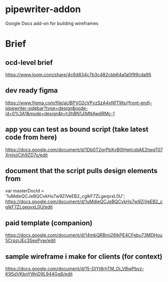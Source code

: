 


# pipewriter-addon
Google Docs add-on for building wireframes


# Brief


## ocd-level brief
https://www.loom.com/share/4c6d834c7b3c482cbb64a1a0f99cda95

## dev ready figma
https://www.figma.com/file/aUBPVO2cVPvzSzA4xNfTWs/(front-end)-pipewriter-sidebar?type=design&node-id=0%3A1&mode=design&t=h3hBN1JiMNAwdRMc-1

## app you can test as bound script (take latest code from here)
https://docs.google.com/document/d/1Db0T2grPbXvB0lHwIcsbAE2twqT07XmIxjiCjh9ZD7s/edit

## document that the script pulls design elements from
var masterDocId = '1uMdieQCJeBQCvkHs7w9ZiVeEB2_cglkF7ZLgeqvxL0U';
https://docs.google.com/document/d/1uMdieQCJeBQCvkHs7w9ZiVeEB2_cglkF7ZLgeqvxL0U/edit

## paid template (companion)
https://docs.google.com/document/d/14mbQRBmi26IkPE4CFebu73MDHou5CrpzjJEc3SexPyw/edit

## sample wireframe i make for clients (for context)
https://docs.google.com/document/d/15-DIYt8rhTM_Oj_VBwPbvz-K9SdVKbnYWnD9L944Gg8/edit

